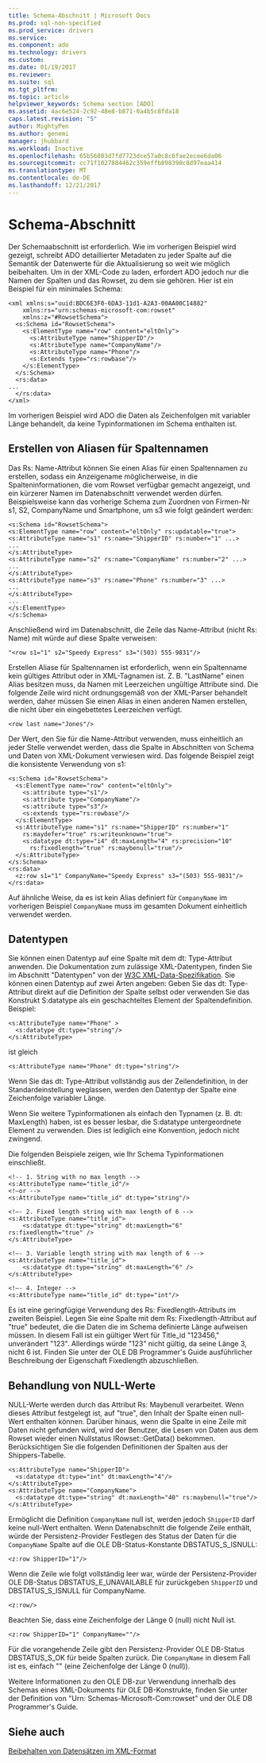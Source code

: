 ```yaml
---
title: Schema-Abschnitt | Microsoft Docs
ms.prod: sql-non-specified
ms.prod_service: drivers
ms.service: 
ms.component: ado
ms.technology: drivers
ms.custom: 
ms.date: 01/19/2017
ms.reviewer: 
ms.suite: sql
ms.tgt_pltfrm: 
ms.topic: article
helpviewer_keywords: Schema section [ADO]
ms.assetid: 4ac6e524-2c92-48e8-b871-0a4b5c8fda18
caps.latest.revision: "5"
author: MightyPen
ms.author: genemi
manager: jhubbard
ms.workload: Inactive
ms.openlocfilehash: 65b56003d7fd7723dce57a0c8c6fae2ecee6da06
ms.sourcegitcommit: cc71f1027884462c359effb898390c8d97eaa414
ms.translationtype: MT
ms.contentlocale: de-DE
ms.lasthandoff: 12/21/2017
---
```

# <a name="schema-section"></a>Schema-Abschnitt
Der Schemaabschnitt ist erforderlich. Wie im vorherigen Beispiel wird gezeigt, schreibt ADO detaillierter Metadaten zu jeder Spalte auf die Semantik der Datenwerte für die Aktualisierung so weit wie möglich beibehalten. Um in der XML-Code zu laden, erfordert ADO jedoch nur die Namen der Spalten und das Rowset, zu dem sie gehören. Hier ist ein Beispiel für ein minimales Schema:  
  
```  
<xml xmlns:s="uuid:BDC6E3F0-6DA3-11d1-A2A3-00AA00C14882"  
    xmlns:rs="urn:schemas-microsoft-com:rowset"  
    xmlns:z="#RowsetSchema">  
  <s:Schema id="RowsetSchema">  
    <s:ElementType name="row" content="eltOnly">  
      <s:AttributeType name="ShipperID"/>  
      <s:AttributeType name="CompanyName"/>  
      <s:AttributeType name="Phone"/>  
      <s:Extends type="rs:rowbase"/>  
    </s:ElementType>  
  </s:Schema>  
  <rs:data>  
...  
  </rs:data>  
</xml>  
```  
  
 Im vorherigen Beispiel wird ADO die Daten als Zeichenfolgen mit variabler Länge behandelt, da keine Typinformationen im Schema enthalten ist.  
  
## <a name="creating-aliases-for-column-names"></a>Erstellen von Aliasen für Spaltennamen  
 Das Rs: Name-Attribut können Sie einen Alias für einen Spaltennamen zu erstellen, sodass ein Anzeigename möglicherweise, in die Spalteninformationen, die vom Rowset verfügbar gemacht angezeigt, und ein kürzerer Namen im Datenabschnitt verwendet werden dürfen. Beispielsweise kann das vorherige Schema zum Zuordnen von Firmen-Nr s1, S2, CompanyName und Smartphone, um s3 wie folgt geändert werden:  
  
```  
<s:Schema id="RowsetSchema">   
<s:ElementType name="row" content="eltOnly" rs:updatable="true">   
<s:AttributeType name="s1" rs:name="ShipperID" rs:number="1" ...>   
...  
</s:AttributeType>   
<s:AttributeType name="s2" rs:name="CompanyName" rs:number="2" ...>   
...  
</s:AttributeType>   
<s:AttributeType name="s3" rs:name="Phone" rs:number="3" ...>   
...  
</s:AttributeType>   
...  
</s:ElementType>   
</s:Schema>  
```  
  
 Anschließend wird im Datenabschnitt, die Zeile das Name-Attribut (nicht Rs: Name) mit würde auf diese Spalte verweisen:  
  
```  
"<row s1="1" s2="Speedy Express" s3="(503) 555-9831"/>  
```  
  
 Erstellen Aliase für Spaltennamen ist erforderlich, wenn ein Spaltenname kein gültiges Attribut oder in XML-Tagnamen ist. Z. B. "LastName" einen Alias besitzen muss, da Namen mit Leerzeichen ungültige Attribute sind. Die folgende Zeile wird nicht ordnungsgemäß von der XML-Parser behandelt werden, daher müssen Sie einen Alias in einen anderen Namen erstellen, die nicht über ein eingebettetes Leerzeichen verfügt.  
  
```  
<row last name="Jones"/>  
```  
  
 Der Wert, den Sie für die Name-Attribut verwenden, muss einheitlich an jeder Stelle verwendet werden, dass die Spalte in Abschnitten von Schema und Daten von XML-Dokument verwiesen wird. Das folgende Beispiel zeigt die konsistente Verwendung von s1:  
  
```  
<s:Schema id="RowsetSchema">  
  <s:ElementType name="row" content="eltOnly">  
    <s:attribute type="s1"/>  
    <s:attribute type="CompanyName"/>  
    <s:attribute type="s3"/>  
    <s:extends type="rs:rowbase"/>  
  </s:ElementType>  
  <s:AttributeType name="s1" rs:name="ShipperID" rs:number="1"   
    rs:maydefer="true" rs:writeunknown="true">  
    <s:datatype dt:type="i4" dt:maxLength="4" rs:precision="10"   
      rs:fixedlength="true" rs:maybenull="true"/>  
  </s:AttributeType>  
</s:Schema>  
<rs:data>  
  <z:row s1="1" CompanyName="Speedy Express" s3="(503) 555-9831"/>  
</rs:data>  
```  
  
 Auf ähnliche Weise, da es ist kein Alias definiert für `CompanyName` im vorherigen Beispiel `CompanyName` muss im gesamten Dokument einheitlich verwendet werden.  
  
## <a name="data-types"></a>Datentypen  
 Sie können einen Datentyp auf eine Spalte mit dem dt: Type-Attribut anwenden. Die Dokumentation zum zulässige XML-Datentypen, finden Sie im Abschnitt "Datentypen" von der [W3C XML-Data-Spezifikation](http://www.w3.org/TR/1998/NOTE-XML-data/). Sie können einen Datentyp auf zwei Arten angeben: Geben Sie das dt: Type-Attribut direkt auf die Definition der Spalte selbst oder verwenden Sie das Konstrukt S:datatype als ein geschachteltes Element der Spaltendefinition. Beispiel:  
  
```  
<s:AttributeType name="Phone" >  
  <s:datatype dt:type="string"/>  
</s:AttributeType>  
```  
  
 ist gleich  
  
```  
<s:AttributeType name="Phone" dt:type="string"/>  
```  
  
 Wenn Sie das dt: Type-Attribut vollständig aus der Zeilendefinition, in der Standardeinstellung weglassen, werden den Datentyp der Spalte eine Zeichenfolge variabler Länge.  
  
 Wenn Sie weitere Typinformationen als einfach den Typnamen (z. B. dt: MaxLength) haben, ist es besser lesbar, die S:datatype untergeordnete Element zu verwenden. Dies ist lediglich eine Konvention, jedoch nicht zwingend.  
  
 Die folgenden Beispiele zeigen, wie Ihr Schema Typinformationen einschließt.  
  
```  
<!-- 1. String with no max length -->  
<s:AttributeType name="title_id"/>  
<!—or -->  
<s:AttributeType name="title_id" dt:type="string"/>  
  
<!—- 2. Fixed length string with max length of 6 -->  
<s:AttributeType name="title_id">  
    <s:datatype dt:type="string" dt:maxLength="6" rs:fixedlength="true" />  
</s:AttributeType>  
  
<!—- 3. Variable length string with max length of 6 -->  
<s:AttributeType name="title_id">  
    <s:datatype dt:type="string" dt:maxLength="6" />  
</s:AttributeType>  
  
<!—- 4. Integer -->  
<s:AttributeType name="title_id" dt:type="int"/>  
```  
  
 Es ist eine geringfügige Verwendung des Rs: Fixedlength-Attributs im zweiten Beispiel. Legen Sie eine Spalte mit dem Rs: Fixedlength-Attribut auf "true" bedeutet, die die Daten die im Schema definierte Länge aufweisen müssen. In diesem Fall ist ein gültiger Wert für Title_id "123456," unverändert "123". Allerdings würde "123" nicht gültig, da seine Länge 3, nicht 6 ist. Finden Sie unter der OLE DB Programmer's Guide ausführlicher Beschreibung der Eigenschaft Fixedlength abzuschließen.  
  
## <a name="handling-nulls"></a>Behandlung von NULL-Werte  
 NULL-Werte werden durch das Attribut Rs: Maybenull verarbeitet. Wenn dieses Attribut festgelegt ist, auf "true", den Inhalt der Spalte einen null-Wert enthalten können. Darüber hinaus, wenn die Spalte in eine Zeile mit Daten nicht gefunden wird, wird der Benutzer, die Lesen von Daten aus dem Rowset wieder einen Nullstatus IRowset::GetData() bekommen. Berücksichtigen Sie die folgenden Definitionen der Spalten aus der Shippers-Tabelle.  
  
```  
<s:AttributeType name="ShipperID">  
  <s:datatype dt:type="int" dt:maxLength="4"/>  
</s:AttributeType>  
<s:AttributeType name="CompanyName">  
  <s:datatype dt:type="string" dt:maxLength="40" rs:maybenull="true"/>  
</s:AttributeType>  
```  
  
 Ermöglicht die Definition `CompanyName` null ist, werden jedoch `ShipperID` darf keine null-Wert enthalten. Wenn Datenabschnitt die folgende Zeile enthält, würde der Persistenz-Provider Festlegen des Status der Daten für die `CompanyName` Spalte auf die OLE DB-Status-Konstante DBSTATUS_S_ISNULL:  
  
```  
<z:row ShipperID="1"/>  
```  
  
 Wenn die Zeile wie folgt vollständig leer war, würde der Persistenz-Provider OLE DB-Status DBSTATUS_E_UNAVAILABLE für zurückgeben `ShipperID` und DBSTATUS_S_ISNULL für CompanyName.  
  
```  
<z:row/>   
```  
  
 Beachten Sie, dass eine Zeichenfolge der Länge 0 (null) nicht Null ist.  
  
```  
<z:row ShipperID="1" CompanyName=""/>  
```  
  
 Für die vorangehende Zeile gibt den Persistenz-Provider OLE DB-Status DBSTATUS_S_OK für beide Spalten zurück. Die `CompanyName` in diesem Fall ist es, einfach "" (eine Zeichenfolge der Länge 0 (null)).  
  
 Weitere Informationen zu den OLE DB-zur Verwendung innerhalb des Schemas eines XML-Dokuments für OLE DB-Konstrukte, finden Sie unter der Definition von "Urn: Schemas-Microsoft-Com:rowset" und der OLE DB Programmer's Guide.  
  
## <a name="see-also"></a>Siehe auch  
 [Beibehalten von Datensätzen im XML-Format](../../../ado/guide/data/persisting-records-in-xml-format.md)
